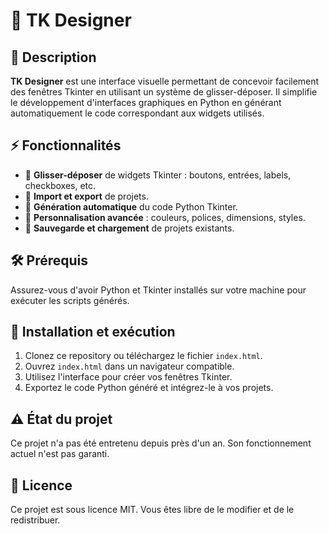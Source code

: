 # 🎨 TK Designer

## 📜 Description

**TK Designer** est une interface visuelle permettant de concevoir facilement des fenêtres Tkinter en utilisant un système de glisser-déposer. Il simplifie le développement d'interfaces graphiques en Python en générant automatiquement le code correspondant aux widgets utilisés.

## ⚡ Fonctionnalités

- 📌 **Glisser-déposer** de widgets Tkinter : boutons, entrées, labels, checkboxes, etc.
- 💾 **Import et export** de projets.
- 🔧 **Génération automatique** du code Python Tkinter.
- 🎨 **Personnalisation avancée** : couleurs, polices, dimensions, styles.
- 📂 **Sauvegarde et chargement** de projets existants.

## 🛠️ Prérequis

Assurez-vous d'avoir Python et Tkinter installés sur votre machine pour exécuter les scripts générés.

## 🚀 Installation et exécution

1. Clonez ce repository ou téléchargez le fichier `index.html`.
2. Ouvrez `index.html` dans un navigateur compatible.
3. Utilisez l'interface pour créer vos fenêtres Tkinter.
4. Exportez le code Python généré et intégrez-le à vos projets.

## ⚠️ État du projet

Ce projet n'a pas été entretenu depuis près d'un an. Son fonctionnement actuel n'est pas garanti.

## 📜 Licence

Ce projet est sous licence MIT. Vous êtes libre de le modifier et de le redistribuer.
